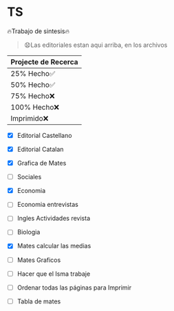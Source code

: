 # TS
:fire:Trabajo de sintesis:fire:
> :anguished:Las editoriales estan aqui arriba, en los archivos

| Projecte de Recerca |
| ------------------- |
|      25% Hecho:white_check_mark:      |
|      50% Hecho:white_check_mark:      |
|      75% Hecho:x:      |
|      100% Hecho:x:     |
|      Imprimido:x:      |

- [x] Editorial Castellano
- [x] Editorial Catalan
- [x] Grafica de Mates
- [ ] Sociales
- [x] Economia
- [ ] Economia entrevistas
- [ ] Ingles Actividades revista
- [ ] Biologia
- [x] Mates calcular las medias
- [ ] Mates Graficos
- [ ] Hacer que el Isma trabaje
- [ ] Ordenar todas las páginas para Imprimir
- [ ] Tabla de mates

